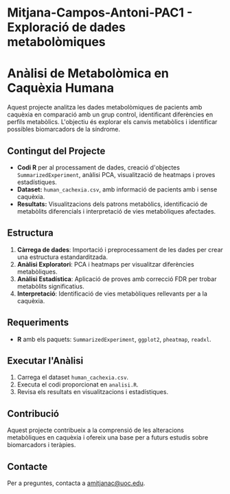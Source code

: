 # Mitjana-Campos-Antoni-PAC1 - Exploració de dades metabolòmiques
# Anàlisi de Metabolòmica en Caquèxia Humana

Aquest projecte analitza les dades metabolòmiques de pacients amb caquèxia en comparació amb un grup control, identificant diferències en perfils metabòlics. L'objectiu és explorar els canvis metabòlics i identificar possibles biomarcadors de la síndrome.

## Contingut del Projecte
- **Codi R** per al processament de dades, creació d'objectes `SummarizedExperiment`, anàlisi PCA, visualització de heatmaps i proves estadístiques.
- **Dataset:** `human_cachexia.csv`, amb informació de pacients amb i sense caquèxia.
- **Resultats:** Visualitzacions dels patrons metabòlics, identificació de metabòlits diferencials i interpretació de vies metabòliques afectades.

## Estructura
1. **Càrrega de dades**: Importació i preprocessament de les dades per crear una estructura estandarditzada.
2. **Anàlisi Exploratori**: PCA i heatmaps per visualitzar diferències metabòliques.
3. **Anàlisi Estadística**: Aplicació de proves amb correcció FDR per trobar metabòlits significatius.
4. **Interpretació**: Identificació de vies metabòliques rellevants per a la caquèxia.

## Requeriments
- **R** amb els paquets: `SummarizedExperiment`, `ggplot2`, `pheatmap`, `readxl`.
  
## Executar l'Anàlisi
1. Carrega el dataset `human_cachexia.csv`.
2. Executa el codi proporcionat en `analisi.R`.
3. Revisa els resultats en visualitzacions i estadístiques.

## Contribució
Aquest projecte contribueix a la comprensió de les alteracions metabòliques en caquèxia i ofereix una base per a futurs estudis sobre biomarcadors i teràpies.

## Contacte
Per a preguntes, contacta a [amitjanac@uoc.edu](mailto:amitjanac@uoc.edu).
